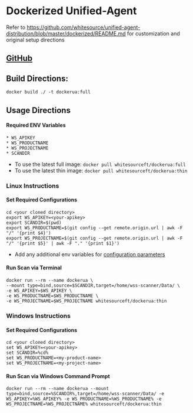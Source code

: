 # Dockerized Unified-Agent

Refer to https://github.com/whitesource/unified-agent-distribution/blob/master/dockerized/README.md for customization and original setup directions

## [GitHub](https://github.com/whitesource-ft/unified-agent-distribution)


## Build Directions: 
```
docker build ./ -t dockerua:full
```

## Usage Directions
#### Required ENV Variables
    * WS_APIKEY
    * WS_PRODUCTNAME
    * WS_PROJECTNAME
    * SCANDIR


* To use the latest full image: ```docker pull whitesourceft/dockerua:full```
* To use the latest thin image: ```docker pull whitesourceft/dockerua:thin```

### Linux Instructions
#### Set Required Configurations
```
cd <your cloned directory>
export WS_APIKEY=<your-apikey>
export SCANDIR=$(pwd)
export WS_PRODUCTNAME=$(git config --get remote.origin.url | awk -F "/" '{print $4}')
export WS_PROJECTNAME=$(git config --get remote.origin.url | awk -F "/" '{print $5}' | awk -F "." '{print $1}')
```
* Add any additional env variables for [configuration parameters](https://whitesource.atlassian.net/wiki/spaces/WD/pages/1544880156/Unified+Agent+Configuration+Parameters)


#### Run Scan via Terminal
```
docker run --rm --name dockerua \
--mount type=bind,source=$SCANDIR,target=/home/wss-scanner/Data/ \
-e WS_APIKEY=$WS_APIKEY \
-e WS_PRODUCTNAME=$WS_PRODUCTNAME \
-e WS_PROJECTNAME=$WS_PROJECTNAME whitesourceft/dockerua:thin
```
### Windows Instructions
#### Set Required Configurations
```
cd <your cloned directory>
set WS_APIKEY=<your-apikey>
set SCANDIR=%cd%
set WS_PRODUCTNAME=<my-product-name>
set WS_PROJECTNAME=<my-project-name>
```
#### Run Scan via Windows Command Prompt
```
docker run --rm --name dockerua --mount type=bind,source=%SCANDIR%,target=/home/wss-scanner/Data/ -e WS_APIKEY=%WS_APIKEY% -e WS_PRODUCTNAME=%WS_PRODUCTNAME% -e WS_PROJECTNAME=%WS_PROJECTNAME% whitesourceft/dockerua:thin
```
